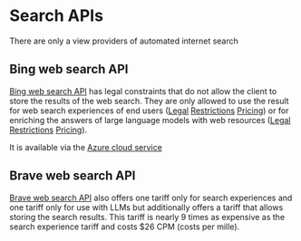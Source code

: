 # Search APIs

There are only a view providers of automated internet search

## Bing web search API

[Bing web search API](https://www.microsoft.com/en-us/bing/apis/bing-web-search-api) has legal constraints that do not allow the client to store the results of the web search. They are only allowed to use the result for web search experiences of end users ([Legal](https://www.microsoft.com/en-us/bing/apis/legal)  [Restrictions](https://learn.microsoft.com/de-de/bing/search-apis/bing-web-search/use-display-requirements?WT.mc_id=Portal-Microsoft_Bing_Api) [Pricing](https://www.microsoft.com/en-us/bing/apis/pricing)) or for enriching the answers of large language models with web resources ([Legal](https://www.microsoft.com/en-us/bing/apis/legal) [Restrictions](https://learn.microsoft.com/de-de/bing/search-apis/bing-web-search/use-display-requirements-llm?WT.mc_id=Portal-Microsoft_Bing_Api) [Pricing](https://www.microsoft.com/en-us/bing/apis/llm-pricing)).

It is available via the [Azure cloud service](https://portal.azure.com)
## Brave web search API

[Brave web search API](https://brave.com/search/api/) also offers one tariff only for search experiences and one tariff only for use with LLMs but additionally offers a tariff that allows storing the search results. This tariff is nearly 9 times as expensive as the search experience tariff and costs $26 CPM (costs per mille).










